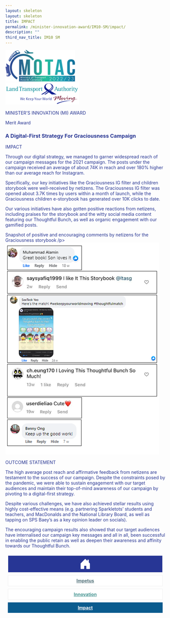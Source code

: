 ```yaml
---
layout: skeleton
layout: skeleton
title: IMPACT​
permalink: /minister-innovation-award/IM10-SM/impact/
description: ""
third_nav_title: IM10 SM
---
```

  <style type="text/css">
    .text-pri {
      color: #273592;
    }

    .nav-tabs {
      border-bottom: none !important;
      overflow: hidden !important;
    }

    .nav-link {
      margin: 8px !important;
      border-radius: 0px !important;
      font-weight: 700 !important;
      padding: 0.5rem 2.8rem !important;
    }

    .link-home {
      border: 1px solid #eee !important;
      color: #fff !important;
      background: rgb(39, 54, 149) !important;
      display: flex;
      justify-content: center;
      align-items: center;
    }

    .link-project {
      border: 1px solid #eee !important;
      color: rgb(83, 114, 122) !important;
      background-color: #fff !important;
      display: flex;
      justify-content: center;
      align-items: center;
    }

    .link-project.active {
      border: none !important;
      color: #fff !important;
      background: rgb(41, 115, 144) !important;
    }

    .link-solution {
      border: 1px solid #eee !important;
      color: rgb(69, 148, 145) !important;
      background-color: #fff !important;
      display: flex;
      justify-content: center;
      align-items: center;
    }

    .link-solution.active {
      border: none !important;
      color: #fff !important;
      background: rgb(34, 155, 189) !important;
    }

    .link-impact {
      border: 1px solid #eee !important;
      color: rgb(41, 95, 120) !important;
      background-color: #fff !important;
      display: flex;
      justify-content: center;
      align-items: center;
    }

    .link-impact.active {
      border: none !important;
      color: #fff !important;
      background: rgb(10, 91, 142) !important;
    }
  </style>
  <div class="container-fluid py-5 card-bg text-pri my-5">
    <div class="row">
      <div class="col-sm-12 pt-4 pb-3 text-center">
        <img src="/images/Logos/MOTAC_header.png" alt="motac logo" class="img-fluid" />
      </div>
    </div>
    <div class="row border border-4 border-info">
      <div class="col-sm-4 py-3 text-center d-flex flex-column align-items-center justify-content-center">
        <img src="/images/Logos/LTA.png" class="img-fluid" alt="LTA" />
      </div>
      <div class="col-sm-8 py-3 text-center bg-primary d-flex justify-content-center flex-column aligin-items-center">
        <p class="mb-1 text-light font-weight-bold raleway-font"> MINISTER’S INNOVATION (MI) AWARD </p>
        <p class="mb-0 distinguished-award">Merit Award</p>
      </div>
    </div>
    <div class="row">
      <div class="col-12 py-3">
        <h3 class="text-center font-weight-bold"> A Digital-First Strategy For Graciousness Campaign </h3>
      </div>
      <div class="col-sm-12 text-center py-2 my-2 bg-heading">
        <p class="mb-0 h3 font-weight-bold text-uppercase text-light"> IMPACT </p>
      </div>
      <div class="col-sm-12">
        <div class="row py-2">
          <div class="col-sm-8 p-2">
            <p class="mb-2"> Through our digital strategy, we managed to garner widespread reach of our campaign messages for the 2021 campaign. The posts under the campaign received an average of about 74K in reach and over 180% higher than our average reach for Instagram. </p>
            <p class="mb-2"> Specifically, our key initiatives like the Graciousness IG filter and children storybook were well-received by netizens. The Graciousness IG filter was opened about 3.7K times by users within a month of launch, while the Graciousness children e-storybook has generated over 10K clicks to date. </p>
            <p class="mb-2"> Our various initiatives have also gotten positive reactions from netizens, including praises for the storybook and the witty social media content featuring our Thoughtful Bunch, as well as organic engagement with our gamified posts. </p>
          </div>
          <div class="col-sm-4 py-2 text-center">
            <p class="mb-3 font-weight-light">Snapshot of positive and encouraging comments by netizens for the Graciousness storybook /p> <img src="/images/MI/IM10/Graciousness Image 9.PNG" class="img-fluid mb-3" alt="" />
          </div>
        </div>
      </div>
    </div>
    <div class="row">
      <div class="col-sm-12 text-center py-2 my-2 bg-heading">
        <p class="mb-0 h3 font-weight-bold text-uppercase text-light"> OUTCOME STATEMENT </p>
      </div>
      <div class="col-sm-12 py-2">
        <p class="mb-2 font-weight-bold text-pri"> The high average post reach and affirmative feedback from netizens are testament to the success of our campaign. Despite the constraints posed by the pandemic, we were able to sustain engagement with our target audiences and maintain their top-of-mind awareness of our campaign by pivoting to a digital-first strategy. </p>
        <p class="mb-2 font-weight-bold text-pri"> Despite various challenges, we have also achieved stellar results using highly cost-effective means (e.g. partnering Sparkletots’ students and teachers, and MacDonalds and the National Library Board, as well as tapping on SPS Baey’s as a key opinion leader on socials). </p>
        <p class="mb-2 font-weight-bold text-pri"> The encouraging campaign results also showed that our target audiences have internalised our campaign key messages and all in all, been successful in enabling the public retain as well as deepen their awareness and affinity towards our Thoughtful Bunch. </p>
      </div>
    </div>
    <nav>
      <div class="nav nav-tabs nav-fill" id="nav-tab" role="tablist">
        <a class="nav-link text-uppercase link-home text-decoration-none" id="nav-home-tab" href="/minister-innovation-award/IM10-SM/home/">
          <svg xmlns="http://www.w3.org/2000/svg" width="36" height="36" fill="currentColor" class="bi bi-house-door-fill" viewBox="0 0 16 16">
            <path d="M6.5 14.5v-3.505c0-.245.25-.495.5-.495h2c.25 0 .5.25.5.5v3.5a.5.5 0 0 0 .5.5h4a.5.5 0 0 0 .5-.5v-7a.5.5 0 0 0-.146-.354L13 5.793V2.5a.5.5 0 0 0-.5-.5h-1a.5.5 0 0 0-.5.5v1.293L8.354 1.146a.5.5 0 0 0-.708 0l-6 6A.5.5 0 0 0 1.5 7.5v7a.5.5 0 0 0 .5.5h4a.5.5 0 0 0 .5-.5Z" />
          </svg>
        </a>
        <a class="nav-link link-project text-decoration-none" id="nav-project-tab" href="/minister-innovation-award/IM10-SM/impetus/"> Impetus </a>
        <a class="nav-link link-solution text-decoration-none" id="nav-solution-tab" href="/minister-innovation-award/IM10-SM/innovation/"> Innovation</a>
        <a class="nav-link active link-impact text-decoration-none" id="nav-impact-tab" href="/minister-innovation-award/IM10-SM/impact/"> Impact</a>
      </div>
    </nav>
  </div>
